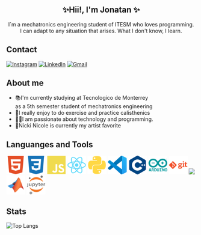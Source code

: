 
<div align='center'>  
<h2>✨Hii!, I'm Jonatan ✨</h2>
I´m a mechatronics engineering student of ITESM who loves programming.<br/>
I can adapt to any situation that arises. What I don't know, I learn.
</div>


## Contact

  [![Instagram](https://img.shields.io/badge/%20-%40Jonatandlr-E4405F?style=social&logo=instagram&color=%23E4405F)](https://www.instagram.com/jonatandlr/)
  [![LinkedIn](https://img.shields.io/badge/%20-%2FJonatandlr-%230A66C2?style=social&logo=linkedin)](https://www.linkedin.com/in/jonatandlr/)
  [![Gmail](https://img.shields.io/badge/%20-Gmail-%23EA4335?style=social&logo=gmail)](mailto:jonatand.larosa@gmail.com)


## About me
  - 📚I'm currently studying at Tecnologico de Monterrey<br/>as a 5th semester student of  mechatronics engineering
  - 💪I really enjoy to do exercise and practice calisthenics
  - 🧑‍💻I am passionate about technology and programming.
  - 🎵Nicki Nicole is currently my artist favorite

## Languanges and Tools

<div>
  <img src='https://github.com/devicons/devicon/blob/master/icons/html5/html5-plain.svg' title='HTML5' alt='HTML5' width=50px height=50px/>
  <img src='https://github.com/devicons/devicon/blob/master/icons/css3/css3-plain.svg' title='CSS3' alt='CSS3' width=50px height=50px/>
  <img src='https://github.com/devicons/devicon/blob/master/icons/javascript/javascript-plain.svg' title='JS' alt='JS' width=50px height=50px/>
  <img src='https://github.com/devicons/devicon/blob/master/icons/react/react-original.svg' title='REACT.JS' alt='REACT.JS' width=50px height=50px/>
  <img src='https://github.com/devicons/devicon/blob/master/icons/python/python-plain.svg' title='PYTHON' alt='PYTHON' width=50px height=50px/>
  <img src='https://github.com/devicons/devicon/blob/master/icons/vscode/vscode-original.svg' title='VSC' alt='VSC' width=50px height=50px/>
  <img src='https://github.com/devicons/devicon/blob/master/icons/cplusplus/cplusplus-plain.svg' title='C++' alt='C++' width=50px height=50px/>
  <img src='https://github.com/devicons/devicon/blob/master/icons/arduino/arduino-original-wordmark.svg' title='ARDUINO' alt='ARDUINO' width=50px height=50px/>
  <img src='https://github.com/devicons/devicon/blob/master/icons/git/git-plain-wordmark.svg' title='GIT' alt='GIT' width=50px height=50px/>
  <img src='https://img.shields.io/badge/Github-%23181717?style=for-the-badge&logo=github'  height=50px />
  <img src='https://github.com/devicons/devicon/blob/master/icons/matlab/matlab-original.svg'  height=50px />
  <img src='https://github.com/devicons/devicon/blob/master/icons/jupyter/jupyter-original-wordmark.svg'  height=50px />
</div>



## Stats

![Top Langs](https://github-readme-stats.vercel.app/api/top-langs/?username=Jonatandlr&theme=monokai&layout=compact)
<br/>





